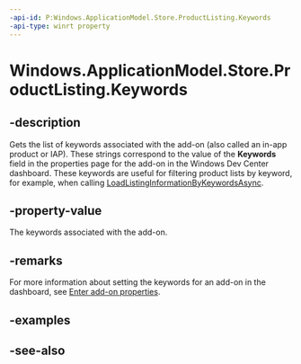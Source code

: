 ```yaml
---
-api-id: P:Windows.ApplicationModel.Store.ProductListing.Keywords
-api-type: winrt property
---
```


<!-- Property syntax
public Windows.Foundation.Collections.IIterable<string> Keywords { get; }
-->

# Windows.ApplicationModel.Store.ProductListing.Keywords

## -description
Gets the list of keywords associated with the add-on (also called an in-app product or IAP). These strings correspond to the value of the **Keywords** field in the properties page for the add-on in the Windows Dev Center dashboard. These keywords are useful for filtering product lists by keyword, for example, when calling [LoadListingInformationByKeywordsAsync](currentapp_loadlistinginformationbykeywordsasync.md).

## -property-value
The keywords associated with the add-on.

## -remarks
For more information about setting the keywords for an add-on in the dashboard, see [Enter add-on properties](https://msdn.microsoft.com/windows/uwp/publish/enter-add-on-properties).

## -examples

## -see-also
